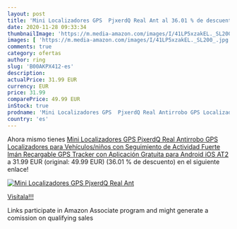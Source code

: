 ```yaml
---
layout: post
title: 'Mini Localizadores GPS  PjxerdQ Real Ant al 36.01 % de descuento'
date: 2020-11-28 09:33:34
thumbnailImage: 'https://m.media-amazon.com/images/I/41LP5xzakEL._SL200_.jpg'
images: [ 'https://m.media-amazon.com/images/I/41LP5xzakEL._SL200_.jpg' ]
comments: true
category: ofertas
author: ring
slug: 'B00AKPX412-es'
description:
actualPrice: 31.99 EUR
currency: EUR
price: 31.99
comparePrice: 49.99 EUR
inStock: true
prodname: 'Mini Localizadores GPS  PjxerdQ Real Antirrobo GPS Localizadores para Vehículos/niños con Seguimiento de Actividad Fuerte Imán Recargable GPS Tracker con Aplicación Gratuita para Android iOS AT2'
country: 'es'
---
```


Ahora mismo tienes [Mini Localizadores GPS  PjxerdQ Real Antirrobo GPS Localizadores para Vehículos/niños con Seguimiento de Actividad Fuerte Imán Recargable GPS Tracker con Aplicación Gratuita para Android iOS AT2](https://www.amazon.es/dp/B00AKPX412/?tag=tolees-21) a 31.99 EUR (original: 49.99 EUR) (36.01 %  de descuento) en el siguiente enlace!

[![Mini Localizadores GPS  PjxerdQ Real Ant](https://m.media-amazon.com/images/I/41LP5xzakEL._SL200_.jpg)](https://www.amazon.es/dp/B00AKPX412/?tag=tolees-21)

[Visítala!!!](https://www.amazon.es/dp/B00AKPX412/?tag=tolees-21)

Links participate in Amazon Associate program and might generate a comission on qualifying sales
